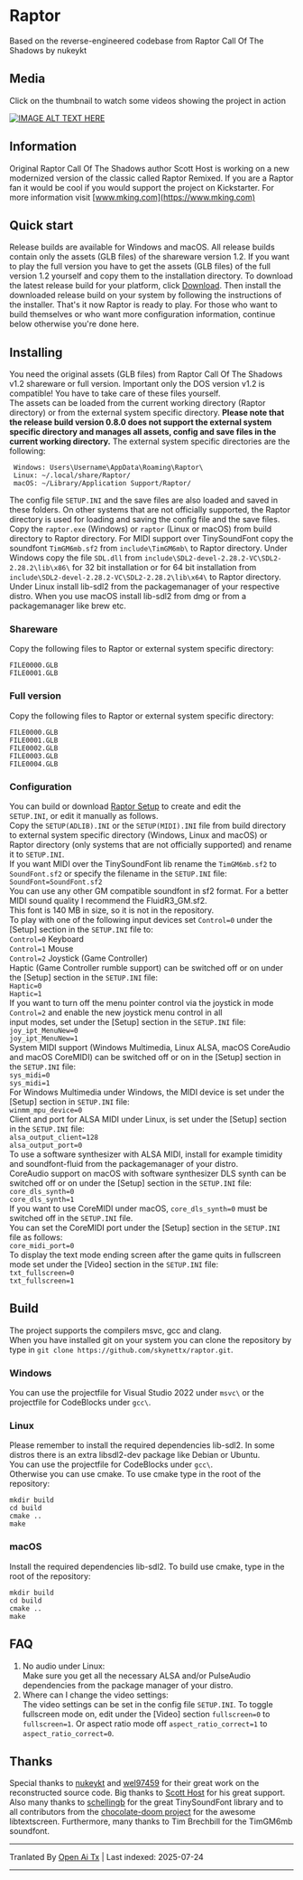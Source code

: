 
# Raptor
Based on the reverse-engineered codebase from Raptor Call Of The Shadows by nukeykt

## Media
Click on the thumbnail to watch some videos showing the project in action  

[![IMAGE ALT TEXT HERE](https://img.youtube.com/vi/Nt2HfchiudY/0.jpg)](https://www.youtube.com/channel/UCedmTTlonJK5DvkiMpA_teQ)
## Information
Original Raptor Call Of The Shadows author Scott Host is working on a new modernized version of the classic called Raptor Remixed. If you are a Raptor fan it would be cool if you would support the project on Kickstarter. For more information visit [www.mking.com](https://www.mking.com)

## Quick start
Release builds are available for Windows and macOS.
All release builds contain only the assets (GLB files) of the shareware version 1.2.
If you want to play the full version you have to get the assets (GLB files) of the full version 1.2 yourself and copy them to the installation directory.
To download the latest release build for your platform, click [Download](https://github.com/skynettx/raptor/releases/latest).
Then install the downloaded release build on your system by following the instructions of the installer.
That's it now Raptor is ready to play.
For those who want to build themselves or who want more configuration information, continue below otherwise you're done here.

## Installing
You need the original assets (GLB files) from Raptor Call Of The Shadows v1.2 shareware or full version.
Important only the DOS version v1.2 is compatible! You have to take care of these files yourself.  
The assets can be loaded from the current working directory (Raptor directory) or from the external system specific directory.
**Please note that the release build version 0.8.0 does not support the external system specific directory and manages all assets, config and save files in the current working directory.**
The external system specific directories are the following:

```
 Windows: Users\Username\AppData\Roaming\Raptor\  
 Linux: ~/.local/share/Raptor/
 macOS: ~/Library/Application Support/Raptor/
```
The config file `SETUP.INI` and the save files are also loaded and saved in these folders.
On other systems that are not officially supported, the Raptor directory is used for loading and saving the config file and the save files.  
Copy the `raptor.exe` (Windows) or `raptor` (Linux or macOS) from build directory to Raptor directory. 
For MIDI support over TinySoundFont copy the soundfont `TimGM6mb.sf2` from `include\TimGM6mb\` to Raptor directory.
Under Windows copy the file `SDL.dll` from `include\SDL2-devel-2.28.2-VC\SDL2-2.28.2\lib\x86\` for 32 bit installation or for 64 bit installation from 
`include\SDL2-devel-2.28.2-VC\SDL2-2.28.2\lib\x64\` to Raptor directory.
Under Linux install lib-sdl2 from the packagemanager of your respective distro. When you use macOS install lib-sdl2 from dmg or from a packagemanager like brew etc. 
### Shareware
Copy the following files to Raptor or external system specific directory:  
```
FILE0000.GLB  
FILE0001.GLB  
```
### Full version
Copy the following files to Raptor or external system specific directory:  
```
FILE0000.GLB  
FILE0001.GLB  
FILE0002.GLB  
FILE0003.GLB  
FILE0004.GLB  
```
### Configuration
You can build or download [Raptor Setup](https://github.com/skynettx/raptorsetup.git) to create and edit the  
`SETUP.INI`, or edit it manually as follows.  
Copy the `SETUP(ADLIB).INI` or the `SETUP(MIDI).INI` file from build directory to external system specific directory (Windows, Linux and macOS) or Raptor directory (only systems that are not officially supported) and rename it to `SETUP.INI`.  
If you want MIDI over the TinySoundFont lib rename the `TimGM6mb.sf2` to `SoundFont.sf2` or specify the filename in the `SETUP.INI` file:  
`SoundFont=SoundFont.sf2`  
You can use any other GM compatible soundfont in sf2 format. For a better MIDI sound quality I recommend the FluidR3_GM.sf2.  
This font is 140 MB in size, so it is not in the repository.  
To play with one of the following input devices set `Control=0` under the [Setup] section in the `SETUP.INI` file to:  
`Control=0` Keyboard  
`Control=1` Mouse  
`Control=2` Joystick (Game Controller)  
Haptic (Game Controller rumble support) can be switched off or on under the [Setup] section in the `SETUP.INI` file:  
`Haptic=0`  
`Haptic=1`  
If you want to turn off the menu pointer control via the joystick in mode `Control=2` and enable the new joystick menu control in all  
input modes, set under the [Setup] section in the `SETUP.INI` file:  
`joy_ipt_MenuNew=0`  
`joy_ipt_MenuNew=1`  
System MIDI support (Windows Multimedia, Linux ALSA, macOS CoreAudio and macOS CoreMIDI) can be switched off or on in the [Setup] section in the `SETUP.INI` file:  
`sys_midi=0`  
`sys_midi=1`  
For Windows Multimedia under Windows, the MIDI device is set under the [Setup] section in `SETUP.INI` file:  
`winmm_mpu_device=0`  
Client and port for ALSA MIDI under Linux, is set under the [Setup] section in the `SETUP.INI` file:  
`alsa_output_client=128`  
`alsa_output_port=0`  
To use a software synthesizer with ALSA MIDI, install for example timidity and soundfont-fluid from the packagemanager of your distro.  
CoreAudio support on macOS with software synthesizer DLS synth can be switched off or on under the [Setup] section in the `SETUP.INI` file:  
`core_dls_synth=0`  
`core_dls_synth=1`  
If you want to use CoreMIDI under macOS, `core_dls_synth=0` must be switched off in the `SETUP.INI` file.  
You can set the CoreMIDI port under the [Setup] section in the `SETUP.INI` file as follows:  
`core_midi_port=0`  
To display the text mode ending screen after the game quits in fullscreen mode set under the [Video] section in the `SETUP.INI` file:  
`txt_fullscreen=0`  
`txt_fullscreen=1`  

## Build  
The project supports the compilers msvc, gcc and clang.  
When you have installed git on your system you can clone the repository by type in `git clone https://github.com/skynettx/raptor.git`.  

### Windows  
You can use the projectfile for Visual Studio 2022 under `msvc\` or the projectfile for CodeBlocks under `gcc\`.  

### Linux  
Please remember to install the required dependencies lib-sdl2. In some distros there is an extra libsdl2-dev package like Debian or Ubuntu.  
You can use the projectfile for CodeBlocks under `gcc\`.  
Otherwise you can use cmake. To use cmake type in the root of the repository:  
```
mkdir build  
cd build  
cmake ..  
make  
```
### macOS
Install the required dependencies lib-sdl2. To build use cmake, type in the root of the repository:

```
mkdir build  
cd build  
cmake ..  
make  
```
## FAQ
1. No audio under Linux:  
Make sure you get all the necessary ALSA and/or PulseAudio dependencies from the package manager of your distro. 
2. Where can I change the video settings:  
The video settings can be set in the config file `SETUP.INI`. To toggle fullscreen mode on, edit under the [Video] section `fullscreen=0`
to `fullscreen=1`. Or aspect ratio mode off `aspect_ratio_correct=1` to `aspect_ratio_correct=0`. 

## Thanks
Special thanks to [nukeykt](https://github.com/nukeykt) and [wel97459](https://github.com/wel97459) for their great work on the reconstructed source code.
Big thanks to [Scott Host](https://www.mking.com) for his great support.
Also many thanks to [schellingb](https://github.com/schellingb) for the great TinySoundFont library and to all contributors from the
[chocolate-doom project](https://github.com/chocolate-doom) for the awesome libtextscreen. Furthermore, many thanks to Tim Brechbill for the TimGM6mb
soundfont.










---

Tranlated By [Open Ai Tx](https://github.com/OpenAiTx/OpenAiTx) | Last indexed: 2025-07-24

---